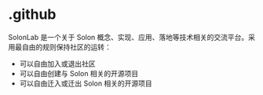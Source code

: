 # .github

SolonLab 是一个关于 Solon 概念、实现、应用、落地等技术相关的交流平台。采用最自由的规则保持社区的运转：

* 可以自由加入或退出社区
* 可以自由创建与 Solon 相关的开源项目
* 可以自由迁入或迁出 Solon 相关的开源项目
